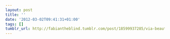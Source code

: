 ```yaml
---
layout: post
title: ''
date: '2012-03-02T09:41:31+01:00'
tags: []
tumblr_url: http://fabiantheblind.tumblr.com/post/18599937285/via-beautiful-spinning-video-captured-by-camera
---
```


